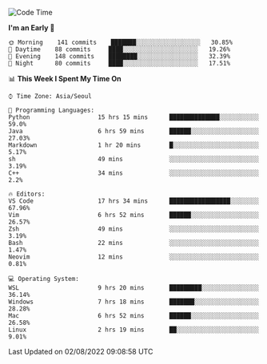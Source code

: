 <!--START_SECTION:waka-->
![Code Time](http://img.shields.io/badge/Code%20Time-1%2C155%20hrs%2047%20mins-blue)

**I'm an Early 🐤** 

```text
🌞 Morning    141 commits    ███████░░░░░░░░░░░░░░░░░░   30.85% 
🌆 Daytime    88 commits     ████░░░░░░░░░░░░░░░░░░░░░   19.26% 
🌃 Evening    148 commits    ████████░░░░░░░░░░░░░░░░░   32.39% 
🌙 Night      80 commits     ████░░░░░░░░░░░░░░░░░░░░░   17.51%

```


📊 **This Week I Spent My Time On** 

```text
⌚︎ Time Zone: Asia/Seoul

💬 Programming Languages: 
Python                   15 hrs 15 mins      ██████████████░░░░░░░░░░░   59.0% 
Java                     6 hrs 59 mins       ██████░░░░░░░░░░░░░░░░░░░   27.03% 
Markdown                 1 hr 20 mins        █░░░░░░░░░░░░░░░░░░░░░░░░   5.17% 
sh                       49 mins             ░░░░░░░░░░░░░░░░░░░░░░░░░   3.19% 
C++                      34 mins             ░░░░░░░░░░░░░░░░░░░░░░░░░   2.2%

🔥 Editors: 
VS Code                  17 hrs 34 mins      █████████████████░░░░░░░░   67.96% 
Vim                      6 hrs 52 mins       ██████░░░░░░░░░░░░░░░░░░░   26.57% 
Zsh                      49 mins             ░░░░░░░░░░░░░░░░░░░░░░░░░   3.19% 
Bash                     22 mins             ░░░░░░░░░░░░░░░░░░░░░░░░░   1.47% 
Neovim                   12 mins             ░░░░░░░░░░░░░░░░░░░░░░░░░   0.81%

💻 Operating System: 
WSL                      9 hrs 20 mins       █████████░░░░░░░░░░░░░░░░   36.14% 
Windows                  7 hrs 18 mins       ███████░░░░░░░░░░░░░░░░░░   28.28% 
Mac                      6 hrs 52 mins       ██████░░░░░░░░░░░░░░░░░░░   26.58% 
Linux                    2 hrs 19 mins       ██░░░░░░░░░░░░░░░░░░░░░░░   9.01%

```


 Last Updated on 02/08/2022 09:08:58 UTC
<!--END_SECTION:waka-->
